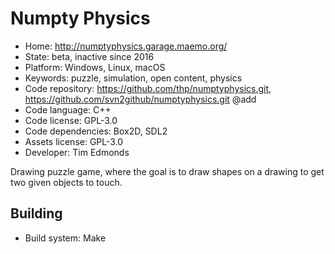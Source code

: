 # Numpty Physics

- Home: http://numptyphysics.garage.maemo.org/
- State: beta, inactive since 2016
- Platform: Windows, Linux, macOS
- Keywords: puzzle, simulation, open content, physics
- Code repository: https://github.com/thp/numptyphysics.git, https://github.com/svn2github/numptyphysics.git @add
- Code language: C++
- Code license: GPL-3.0
- Code dependencies: Box2D, SDL2
- Assets license: GPL-3.0
- Developer: Tim Edmonds

Drawing puzzle game, where the goal is to draw shapes on a drawing to get two given objects to touch.

## Building

- Build system: Make
